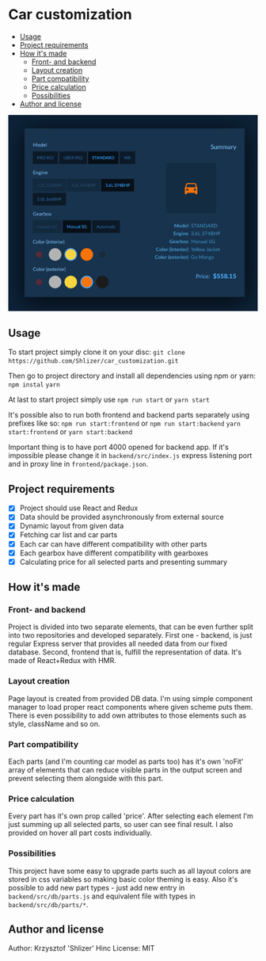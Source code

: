 # Car customization

- [Usage](#Usage)
- [Project requirements](#project-requirements)
- [How it's made](#how-its-made)
  - [Front- and backend](#front--and-backend)
  - [Layout creation](#layout-creation)
  - [Part compatibility](#part-compatibility)
  - [Price calculation](#price-calculation)
  - [Possibilities](#possibilities)
- [Author and license](#author-and-license)

![screen](screen.png)

## Usage

To start project simply clone it on your disc:
`git clone https://github.com/Shlizer/car_customization.git`

Then go to project directory and install all dependencies using npm or yarn:
`npm instal`
`yarn`

At last to start project simply use
`npm run start` or
`yarn start`

It's possible also to run both frontend and backend parts separately using prefixes like so:
`npm run start:frontend` or `npm run start:backend`
`yarn start:frontend` or `yarn start:backend`

Important thing is to have port 4000 opened for backend app. If it's impossible please change it in `backend/src/index.js` express listening port and in proxy line in `frontend/package.json`.

## Project requirements

- [x] Project should use React and Redux
- [x] Data should be provided asynchronously from external source
- [x] Dynamic layout from given data
- [x] Fetching car list and car parts
- [x] Each car can have different compatibility with other parts
- [x] Each gearbox have different compatibility with gearboxes
- [x] Calculating price for all selected parts and presenting summary

## How it's made

### Front- and backend

Project is divided into two separate elements, that can be even further split into two repositories and developed separately. First one - backend, is just regular Express server that provides all needed data from our fixed database. Second, frontend that is, fulfill the representation of data. It's made of React+Redux with HMR.

### Layout creation

Page layout is created from provided DB data. I'm using simple component manager to load proper react components where given scheme puts them. There is even possibility to add own attributes to those elements such as style, className and so on.

### Part compatibility

Each parts (and I'm counting car model as parts too) has it's own 'noFit' array of elements that can reduce visible parts in the output screen and prevent selecting them alongside with this part.

### Price calculation

Every part has it's own prop called 'price'. After selecting each element I'm just summing up all selected parts, so user can see final result. I also provided on hover all part costs individually.

### Possibilities

This project have some easy to upgrade parts such as all layout colors are stored in css variables so making basic color theming is easy. Also it's possible to add new part types - just add new entry in `backend/src/db/parts.js` and equivalent file with types in `backend/src/db/parts/*`.

## Author and license

Author: Krzysztof 'Shlizer' Hinc
License: MIT
